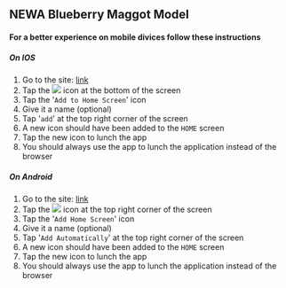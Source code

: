 ## NEWA Blueberry Maggot Model

#### For a better experience on mobile divices follow these instructions

##### On IOS

1.  Go to the site: [link](https://alexsinfarosa.github.io/blueberry-maggot-model-new/)
2.  Tap the <img src="https://png.icons8.com/ios/18/000000/level-up.png"> icon at the bottom of the screen
3.  Tap the '`Add to Home Screen`' icon
4.  Give it a name (optional)
5.  Tap '`add`' at the top right corner of the screen
6.  A new icon should have been added to the `HOME` screen
7.  Tap the new icon to lunch the app
8.  You should always use the app to lunch the application instead of the browser

##### On Android

1.  Go to the site: [link](https://alexsinfarosa.github.io/blueberry-maggot-model-new/)
2.  Tap the <img src="https://png.icons8.com/material/18/000000/menu-2.png"> icon at the top right corner of the screen
3.  Tap the '`Add Home Screen`' icon
4.  Give it a name (optional)
5.  Tap '`Add Automatically`' at the top right corner of the screen
6.  A new icon should have been added to the `HOME` screen
7.  Tap the new icon to lunch the app
8.  You should always use the app to lunch the application instead of the browser
